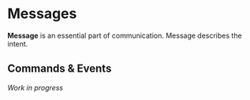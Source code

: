# Messages

**Message** is an essential part of communication. Message describes the intent.

## Commands & Events

_Work in progress_
